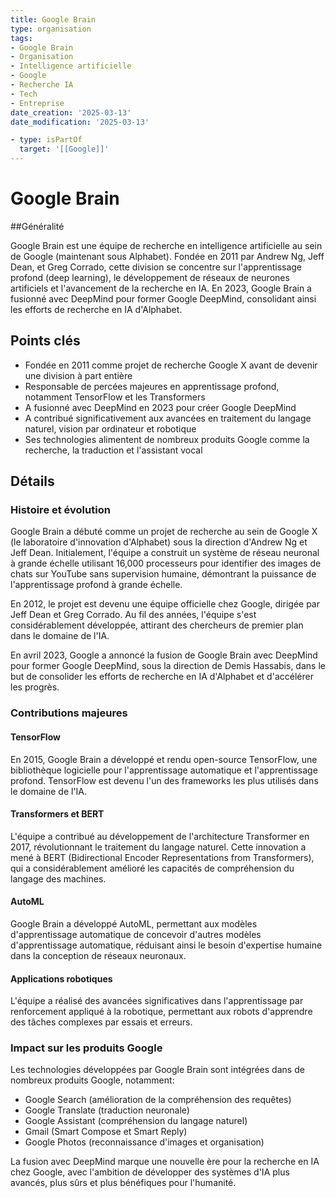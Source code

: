 ```yaml
---
title: Google Brain
type: organisation
tags:
- Google Brain
- Organisation
- Intelligence artificielle
- Google
- Recherche IA
- Tech
- Entreprise
date_creation: '2025-03-13'
date_modification: '2025-03-13'

- type: isPartOf
  target: '[[Google]]'
---
```


# Google Brain

##Généralité

Google Brain est une équipe de recherche en intelligence artificielle au sein de Google (maintenant sous Alphabet). Fondée en 2011 par Andrew Ng, Jeff Dean, et Greg Corrado, cette division se concentre sur l'apprentissage profond (deep learning), le développement de réseaux de neurones artificiels et l'avancement de la recherche en IA. En 2023, Google Brain a fusionné avec DeepMind pour former Google DeepMind, consolidant ainsi les efforts de recherche en IA d'Alphabet.

## Points clés

- Fondée en 2011 comme projet de recherche Google X avant de devenir une division à part entière
- Responsable de percées majeures en apprentissage profond, notamment TensorFlow et les Transformers
- A fusionné avec DeepMind en 2023 pour créer Google DeepMind
- A contribué significativement aux avancées en traitement du langage naturel, vision par ordinateur et robotique
- Ses technologies alimentent de nombreux produits Google comme la recherche, la traduction et l'assistant vocal

## Détails

### Histoire et évolution

Google Brain a débuté comme un projet de recherche au sein de Google X (le laboratoire d'innovation d'Alphabet) sous la direction d'Andrew Ng et Jeff Dean. Initialement, l'équipe a construit un système de réseau neuronal à grande échelle utilisant 16,000 processeurs pour identifier des images de chats sur YouTube sans supervision humaine, démontrant la puissance de l'apprentissage profond à grande échelle.

En 2012, le projet est devenu une équipe officielle chez Google, dirigée par Jeff Dean et Greg Corrado. Au fil des années, l'équipe s'est considérablement développée, attirant des chercheurs de premier plan dans le domaine de l'IA.

En avril 2023, Google a annoncé la fusion de Google Brain avec DeepMind pour former Google DeepMind, sous la direction de Demis Hassabis, dans le but de consolider les efforts de recherche en IA d'Alphabet et d'accélérer les progrès.

### Contributions majeures

#### TensorFlow
En 2015, Google Brain a développé et rendu open-source TensorFlow, une bibliothèque logicielle pour l'apprentissage automatique et l'apprentissage profond. TensorFlow est devenu l'un des frameworks les plus utilisés dans le domaine de l'IA.

#### Transformers et BERT
L'équipe a contribué au développement de l'architecture Transformer en 2017, révolutionnant le traitement du langage naturel. Cette innovation a mené à BERT (Bidirectional Encoder Representations from Transformers), qui a considérablement amélioré les capacités de compréhension du langage des machines.

#### AutoML
Google Brain a développé AutoML, permettant aux modèles d'apprentissage automatique de concevoir d'autres modèles d'apprentissage automatique, réduisant ainsi le besoin d'expertise humaine dans la conception de réseaux neuronaux.

#### Applications robotiques
L'équipe a réalisé des avancées significatives dans l'apprentissage par renforcement appliqué à la robotique, permettant aux robots d'apprendre des tâches complexes par essais et erreurs.

### Impact sur les produits Google

Les technologies développées par Google Brain sont intégrées dans de nombreux produits Google, notamment:
- Google Search (amélioration de la compréhension des requêtes)
- Google Translate (traduction neuronale)
- Google Assistant (compréhension du langage naturel)
- Gmail (Smart Compose et Smart Reply)
- Google Photos (reconnaissance d'images et organisation)

La fusion avec DeepMind marque une nouvelle ère pour la recherche en IA chez Google, avec l'ambition de développer des systèmes d'IA plus avancés, plus sûrs et plus bénéfiques pour l'humanité.